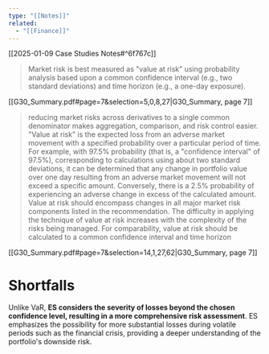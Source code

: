 ```yaml
---
type: "[[Notes]]"
related:
  - "[[Finance]]"
---
```



[[2025-01-09 Case Studies Notes#^6f767c]]



> Market risk is best measured as "value at risk" using probability analysis based upon a common confidence interval (e.g., two standard deviations) and time horizon (e.g., a one-day exposure).

[[G30_Summary.pdf#page=7&selection=5,0,8,27|G30_Summary, page 7]]

> reducing market risks across derivatives to a single common denominator makes aggregation, comparison, and risk control easier. "Value at risk" is the expected loss from an adverse market movement with a specified probability over a particular period of time. For example, with 97.5% probability (that is, a "confidence interval" of 97.5%), corresponding to calculations using about two standard deviations, it can be determined that any change in portfolio value over one day resulting from an adverse market movement will not exceed a specific amount. Conversely, there is a 2.5% probability of experiencing an adverse change in excess of the calculated amount. Value at risk should encompass changes in all major market risk components listed in the recommendation. The difficulty in applying the technique of value at risk increases with the complexity of the risks being managed. For comparability, value at risk should be calculated to a common confidence interval and time horizon

[[G30_Summary.pdf#page=7&selection=14,1,27,62|G30_Summary, page 7]]

# Shortfalls
Unlike VaR, **ES considers the severity of losses beyond the chosen confidence level, resulting in a more comprehensive risk assessment**. ES emphasizes the possibility for more substantial losses during volatile periods such as the financial crisis, providing a deeper understanding of the portfolio's downside risk.

